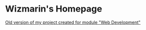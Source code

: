 # Wizmarin's Homepage
[Old version of my project created for module "Web Development"](https://wizmarin.github.io/old-wd1-project/index.html)
